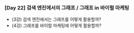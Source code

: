 ### [Day 22] 검색 엔진에서의 그래프 / 그래프 in 바이럴 마케팅

- (3강) 검색 엔진에서는 그래프를 어떻게 활용할까?
- (4강) 그래프를 바이럴 마케팅에 어떻게 활용할까?